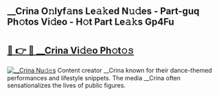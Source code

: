 ## __Crina O𝚗lyf𝚊ns Le𝚊𝚔ed N𝚞𝚍es - Part-guq Ph𝚘tos Vi𝚍eo - H𝚘t Part Le𝚊𝚔s Gp4Fu

# <h2><a href="http://hf7qg4.feru.top/?c=__Crina">🔗 👉 🔴 __Crina Vi𝚍𝚎o Ph𝚘t𝚘𝚜</a></h2>

[![__Crina Nu𝚍𝚎s](https://i.imgur.com/0TWrTi3.gif)](http://hf7qg4.feru.top/?c=__Crina)
Content creator __Crina known for their dance-themed performances and lifestyle snippets. The media __Crina often sensationalizes the lives of public figures. 
